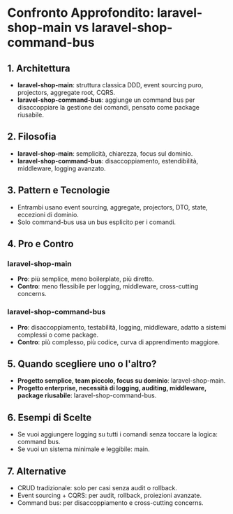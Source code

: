 # Confronto Approfondito: laravel-shop-main vs laravel-shop-command-bus

## 1. Architettura
- **laravel-shop-main**: struttura classica DDD, event sourcing puro, projectors, aggregate root, CQRS.
- **laravel-shop-command-bus**: aggiunge un command bus per disaccoppiare la gestione dei comandi, pensato come package riusabile.

## 2. Filosofia
- **laravel-shop-main**: semplicità, chiarezza, focus sul dominio.
- **laravel-shop-command-bus**: disaccoppiamento, estendibilità, middleware, logging avanzato.

## 3. Pattern e Tecnologie
- Entrambi usano event sourcing, aggregate, projectors, DTO, state, eccezioni di dominio.
- Solo command-bus usa un bus esplicito per i comandi.

## 4. Pro e Contro
### laravel-shop-main
- **Pro**: più semplice, meno boilerplate, più diretto.
- **Contro**: meno flessibile per logging, middleware, cross-cutting concerns.

### laravel-shop-command-bus
- **Pro**: disaccoppiamento, testabilità, logging, middleware, adatto a sistemi complessi o come package.
- **Contro**: più complesso, più codice, curva di apprendimento maggiore.

## 5. Quando scegliere uno o l'altro?
- **Progetto semplice, team piccolo, focus su dominio**: laravel-shop-main.
- **Progetto enterprise, necessità di logging, auditing, middleware, package riusabile**: laravel-shop-command-bus.

## 6. Esempi di Scelte
- Se vuoi aggiungere logging su tutti i comandi senza toccare la logica: command bus.
- Se vuoi un sistema minimale e leggibile: main.

## 7. Alternative
- CRUD tradizionale: solo per casi senza audit o rollback.
- Event sourcing + CQRS: per audit, rollback, proiezioni avanzate.
- Command bus: per disaccoppiamento e cross-cutting concerns. 
